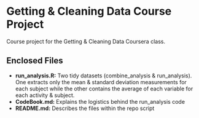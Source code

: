 # Getting & Cleaning Data Course Project
Course project for the Getting & Cleaning Data Coursera class.

## Enclosed Files
* <b>run_analysis.R:</b> Two tidy datasets (combine_analysis & run_analysis). One extracts only the mean & standard deviation measurements for each subject while the other contains the average of each variable for each activity & subject.
* <b>CodeBook.md:</b> Explains the logistics behind the run_analysis code
* <b>README.md:</b> Describes the files within the repo script
